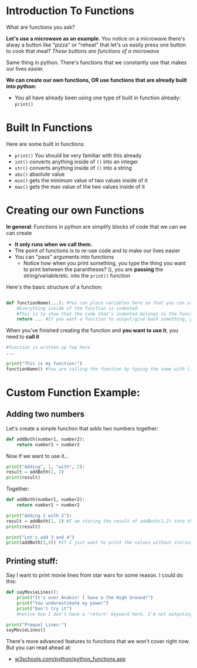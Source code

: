 # Introduction To Functions

What are functions you ask?

**Let's use a microwave as an example**. You notice on a microwave there's alway a button like "pizza" or "reheat" that let's us easily press one button to cook that meal? _These buttons are functions of a microwave_

Same thing in python. There's functions that we constantly use that makes our lives easier. 

**We can create our own functions, OR use functions that are already built into python:**
- You all have already been using one type of built in function already: ```print()```

# Built In Functions

Here are some built in functions:
- ```print()``` You should be very familiar with this already
- ```int()``` converts anything inside of ```()``` into an integer
- ```str()``` converts anything inside of ```()``` into a string
- ```abs()``` absolute value
- ```min()``` gets the minimum value of two values inside of it
- ```max()``` gets the max value of the two values inside of it

# Creating our own Functions

**In general**: Functions in python are simplify blocks of code that we can we can create
- **It only runs when we call them.** 
- The point of functions is to re-use code and to make our lives easier
- You can "pass" arguments into functions
	- Notice how when you print something, you type the thing you want to print between the parantheses? (), you are **passing** the string/variable/etc. into the `print()` function


Here's the basic structure of a function:
```python

def functionName(...): #You can place variables here so that you can use it. These are called parameters
	#Everything inside of the function is indented.
	#This is to show that the code that's indented belongs to the function
	return ... #If you want a function to output/give back something, you use the 'return' keyword
```

When you've finished creating the function and **you want to use it**, you need to **call it**

```python
#function is written up top here
...

print("This is my function:")
functionName() #You are calling the function by typing the name with ()
```

# Custom Function Example:

## Adding two numbers

Let's create a simple function that adds two numbers together:
```python
def addBoth(number1, number2):
	return number1 + number2
```

Now if we want to use it...

```python
print("Adding", 1, "with", 2):
result = addBoth(1, 2)
print(result)
```

Together:
```python
def addBoth(number1, number2):
	return number1 + number2

print("Adding 1 with 2"):
result = addBoth(1, 2) #I am storing the result of addBoth(1,2) into the variable result
print(result)

print("Let's add 3 and 4")
print(addBoth(3,4)) #If I just want to print the values without storing it, I can do this

```


## Printing stuff:
Say I want to print movie lines from star wars for some reason. I could do this:

```python
def sayMovieLines():
	print("It's over Anakin! I have a the High Ground!")
	print("You underestimate my power")
	print("Don't try it")
	#notice how I don't have a 'return' keyword here. I'm not outputing anything

print("Prequel Lines:")
sayMovieLines()
```


There's more advanced features to functions that we won't cover right now. But you can read ahead at:
- [w3schools.com/python/python_functions.asp](w3schools.com/python/python_functions.asp)